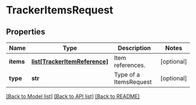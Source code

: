 # TrackerItemsRequest

## Properties
Name | Type | Description | Notes
------------ | ------------- | ------------- | -------------
**items** | [**list[TrackerItemReference]**](TrackerItemReference.md) | Item references. | [optional] 
**type** | **str** | Type of a ItemsRequest | [optional] 

[[Back to Model list]](../README.md#documentation-for-models) [[Back to API list]](../README.md#documentation-for-api-endpoints) [[Back to README]](../README.md)

